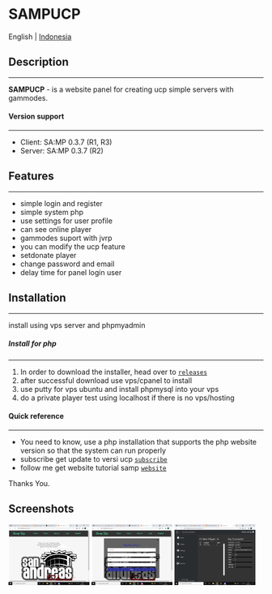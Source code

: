 # **SAMPUCP**
English | [Indonesia](https://github.com/CyberExe12/SampUcp/blob/main/README.id.md)

## Description
---------------------------------
**SAMPUCP** - is a website panel for creating ucp simple servers with gammodes.

#### Version support
----------------------------------
* Client: SA:MP 0.3.7 (R1, R3)
* Server: SA:MP 0.3.7 (R2)

## Features
---------------------------------
* simple login and register
* simple system php
* use settings for user profile
* can see online player
* gammodes suport with jvrp
* you can modify the ucp feature
* setdonate player
* change password and email
* delay time for panel login user

## Installation
---------------------------------
install using vps server and phpmyadmin


##### Install for php
---------------------------------
1. In order to download the installer, head over to [`releases`](https://github.com/CyberExe12/SampUcp/releases) 
2. after successful download use vps/cpanel to install
3. use putty for vps ubuntu and install phpmysql into your vps
4. do a private player test using localhost if there is no vps/hosting



#### Quick reference
---------------------------------
* You need to know, use a php installation that supports the php website version so that the system can run properly
* subscribe get update to versi ucp [`subscribe`](https://www.youtube.com/channel/UCthZQqE6GbRpSZX99-NKCCw)
* follow me get website tutorial samp [`website`](https://forumsa-mp.blogspot.com/)

Thanks You.


## Screenshots

[<img src="meta/android/screenshots/index.png" width=160>](meta/android/screenshots/settings.png)
[<img src="meta/android/screenshots/register.png" width=160>](meta/android/screenshots/donate.png)
[<img src="meta/android/screenshots/panelucp.png" width=160>](meta/android/screenshots/notif.png)

